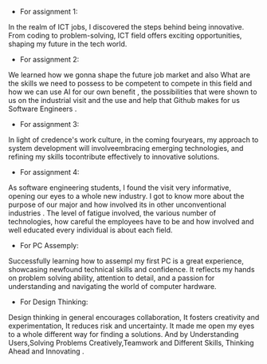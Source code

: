 - For assignment 1:
  
In the realm of ICT jobs, I discovered the steps behind being innovative.
From coding to problem-solving, ICT field offers exciting opportunities,
shaping my future in the tech world.

- For assignment 2:

We learned how we gonna shape the future job market 
and also What are the skills we need to possess to be competent to compete in this field and how we can use AI 
for our own benefit , the possibilities that were shown to us on the industrial visit and the use and help that Github makes 
for us Software Engineers .

- For assignment 3:

In light of credence's work culture,
in the coming fouryears, my approach to system development will involveembracing emerging technologies, 
and refining my skills tocontribute effectively to innovative solutions.

- For assignment 4:
  
As software engineering students, I found the visit very informative, opening our eyes to a whole new industry. 
I got to know more about the purpose of our major and how involved its in other unconventional industries . 
The level of fatigue involved, the various number of technologies,
how careful the employees have to be and how involved and well educated every individual is about each field.

- For PC Assemply:
  
Successfully learning how to assempl my first PC is a great experience, 
showcasing newfound technical skills and confidence. It reflects my hands on problem solving ability,
attention to detail, and a passion for understanding and navigating the world of computer hardware.

- For Design Thinking:

Design thinking in general encourages collaboration,
It fosters creativity and experimentation, It reduces risk and uncertainty. 
It made me open my eyes to a whole different way for finding a solutions.
And by Understanding Users,Solving Problems Creatively,Teamwork and Different Skills,
Thinking Ahead and Innovating .
